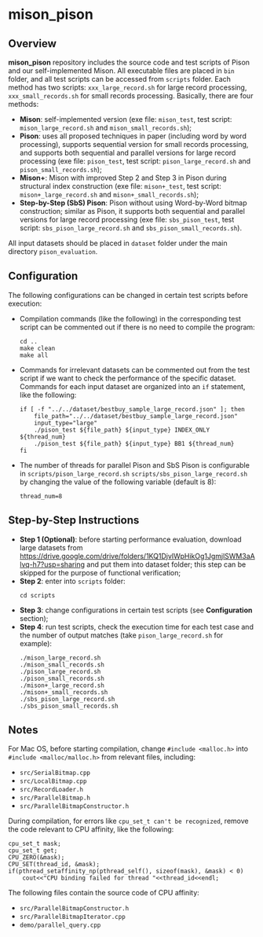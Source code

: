 # mison_pison

## Overview
**mison_pison** repository includes the source code and test scripts of Pison and our self-implemented Mison. All executable files are placed in `bin` folder, and all test scripts can be accessed from `scripts` folder. Each method has two scripts: `xxx_large_record.sh` for large record processing, `xxx_small_records.sh` for small records processing. Basically, there are four methods:
- **Mison**: self-implemented version (exe file: `mison_test`, test script: `mison_large_record.sh` and `mison_small_records.sh`);
- **Pison**: uses all proposed techniques in paper (including word by word processing), supports sequential version for small records processing, and supports both sequential and parallel versions for large record processing (exe file: `pison_test`, test script: `pison_large_record.sh` and `pison_small_records.sh`);
- **Mison+**: Mison with improved Step 2 and Step 3 in Pison during structural index construction (exe file: `mison+_test`, test script: `mison+_large_record.sh` and `mison+_small_records.sh`);
- **Step-by-Step (SbS) Pison**: Pison without using Word-by-Word bitmap construction; similar as Pison, it supports both sequential and parallel versions for large record processing (exe file: `sbs_pison_test`, test script: `sbs_pison_large_record.sh` and `sbs_pison_small_records.sh`). 

All input datasets should be placed in `dataset` folder under the main directory `pison_evaluation`. 

## Configuration
The following configurations can be changed in certain test scripts before execution:
- Compilation commands (like the following) in the corresponding test script can be commented out if there is no need to compile the program:
  ```
  cd ..
  make clean
  make all
  ```
- Commands for irrelevant datasets can be commented out from the test script if we want to check the performance of the specific dataset. Commands for each input dataset are organized into an `if` statement, like the following:
  ```
  if [ -f "../../dataset/bestbuy_sample_large_record.json" ]; then
      file_path="../../dataset/bestbuy_sample_large_record.json"
      input_type="large"
      ./pison_test ${file_path} ${input_type} INDEX_ONLY ${thread_num}
      ./pison_test ${file_path} ${input_type} BB1 ${thread_num}
  fi
  ```
- The number of threads for parallel Pison and SbS Pison is configurable in `scripts/pison_large_record.sh` `scripts/sbs_pison_large_record.sh` by changing the value of the following variable (default is 8):
  ```
  thread_num=8
  ```

## Step-by-Step Instructions
- **Step 1 (Optional)**: before starting performance evaluation, download large datasets from https://drive.google.com/drive/folders/1KQ1DjvIWpHikOg1JgmjlSWM3aAlvq-h7?usp=sharing and put them into dataset folder; this step can be skipped for the purpose of functional verification; 
- **Step 2**: enter into `scripts` folder:
  ```
  cd scripts
  ```
- **Step 3**: change configurations in certain test scripts (see **Configuration** section);
- **Step 4**: run test scripts, check the execution time for each test case and the number of output matches (take `pison_large_record.sh` for example):
  ```
  ./mison_large_record.sh
  ./mison_small_records.sh
  ./pison_large_record.sh
  ./pison_small_records.sh
  ./mison+_large_record.sh
  ./mison+_small_records.sh
  ./sbs_pison_large_record.sh
  ./sbs_pison_small_records.sh
  ```

## Notes
For Mac OS, before starting compilation, change `#include <malloc.h>` into `#include <malloc/malloc.h>` from relevant files, including:
- `src/SerialBitmap.cpp`
- `src/LocalBitmap.cpp`
- `src/RecordLoader.h`
- `src/ParallelBitmap.h`
- `src/ParallelBitmapConstructor.h`

During compilation, for errors like `cpu_set_t can't be recognized`, remove the code relevant to CPU affinity, like the following:
```
cpu_set_t mask;
cpu_set_t get;
CPU_ZERO(&mask);
CPU_SET(thread_id, &mask);
if(pthread_setaffinity_np(pthread_self(), sizeof(mask), &mask) < 0)
    cout<<"CPU binding failed for thread "<<thread_id<<endl;
```

The following files contain the source code of CPU affinity:
- `src/ParallelBitmapConstructor.h`
- `src/ParallelBitmapIterator.cpp`
- `demo/parallel_query.cpp`
                                 

